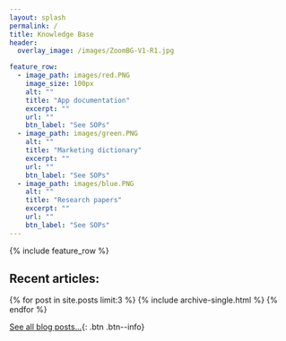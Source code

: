 ```yaml
---
layout: splash
permalink: /
title: Knowledge Base
header:
  overlay_image: /images/ZoomBG-V1-R1.jpg

feature_row:
  - image_path: images/red.PNG
    image_size: 100px
    alt: ""
    title: "App documentation"
    excerpt: ""
    url: ""
    btn_label: "See SOPs"
  - image_path: images/green.PNG
    alt: ""
    title: "Marketing dictionary"
    excerpt: ""
    url: ""
    btn_label: "See SOPs"
  - image_path: images/blue.PNG
    alt: ""
    title: "Research papers"
    excerpt: ""
    url: ""
    btn_label: "See SOPs"
---
```


{% include feature_row %}

<h2> Recent articles: </h2>

{% for post in site.posts limit:3 %}
  {% include archive-single.html %}
{% endfor %}

[See all blog posts...]({{site.url}}{{site.baseurl}}/blog/){: .btn .btn--info}